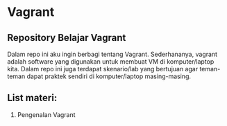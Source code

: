 # Vagrant

## Repository Belajar Vagrant
Dalam repo ini aku ingin berbagi tentang Vagrant. Sederhananya, vagrant adalah software yang digunakan untuk membuat VM di komputer/laptop kita. Dalam repo ini juga terdapat skenario/lab yang bertujuan agar teman-teman dapat praktek sendiri di komputer/laptop masing-masing.

## List materi:
01. Pengenalan Vagrant
